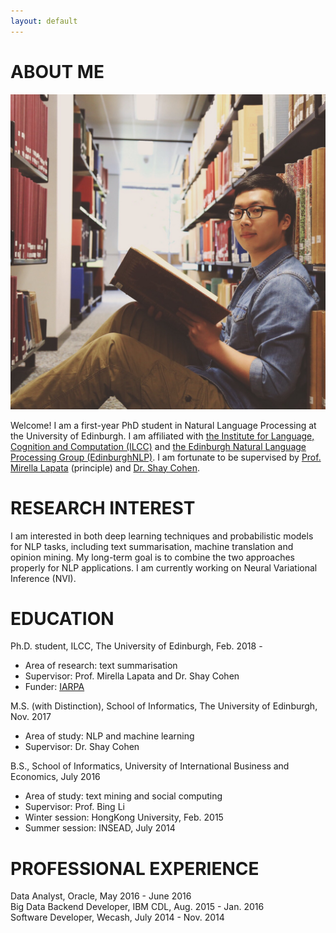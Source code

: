 ```yaml
---
layout: default
---
```


# ABOUT ME

<img class="profile-picture" src="photo.JPG">

Welcome! I am a first-year PhD student in Natural Language Processing at the University of Edinburgh. I am affiliated with [the Institute for Language, Cognition and Computation (ILCC)](http://web.inf.ed.ac.uk/ilcc) and [the Edinburgh Natural Language Processing Group (EdinburghNLP)](http://edinburghnlp.inf.ed.ac.uk/). I am fortunate to be supervised by [Prof. Mirella Lapata](http://homepages.inf.ed.ac.uk/mlap/) (principle) and [Dr. Shay Cohen](http://homepages.inf.ed.ac.uk/scohen/).


# RESEARCH INTEREST

I am interested in both deep learning techniques and probabilistic models for NLP tasks, including text summarisation, machine translation and opinion mining. My long-term goal is to combine the two approaches properly for NLP applications. I am currently working on Neural Variational Inference (NVI).

# EDUCATION

Ph.D. student, ILCC, The University of Edinburgh, Feb. 2018 -  
- Area of research: text summarisation  
- Supervisor: Prof. Mirella Lapata and Dr. Shay Cohen  
- Funder: [IARPA](https://www.iarpa.gov/)

M.S. (with Distinction), School of Informatics, The University of Edinburgh, Nov. 2017  
- Area of study: NLP and machine learning  
- Supervisor: Dr. Shay Cohen

B.S., School of Informatics, University of International Business and Economics, July 2016  
- Area of study: text mining and social computing  
- Supervisor: Prof. Bing Li  
- Winter session: HongKong University, Feb. 2015  
- Summer session: INSEAD, July 2014  


# PROFESSIONAL EXPERIENCE

Data Analyst, Oracle, May 2016 - June 2016  
Big Data Backend Developer, IBM CDL, Aug. 2015 - Jan. 2016  
Software Developer, Wecash, July 2014 - Nov. 2014

<!--
## HONORS AND AWARDS
* MATERIAL PhD Studentship, UoE  
* Comprehensive Scholarship \* 2, UIBE  
* University Outstanding Graduation Dissertation 1st, UIBE  
* Mobile Application Development Challenge 1st, UIBE
* Entrepreneurship Summer School "Presentation to Investors" 1st, Brussels 
* China Undergraduate Mathematical Contest in Modeling, First Prize, Beijing 
* Electronic Commerce Innovation Challenge, Grand Prize, Beijing 
-->
&nbsp;&nbsp;
&nbsp;&nbsp;
&nbsp;&nbsp;